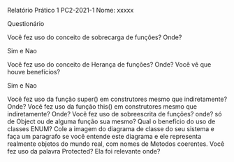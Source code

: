 Relatório Prático 1 PC2-2021-1
Nome: xxxxx

Questionário

Você fez uso do conceito de sobrecarga de funções? Onde?

Sim e Nao

Você fez uso do conceito de Herança de funções? Onde? Você vê que houve benefícios?

Sim e Nao

Você fez uso da função super() em construtores mesmo que indiretamente? Onde?
Você fez uso da função this() em construtores mesmo que indiretamente? Onde?
Você fez uso de sobreescrita de funções? onde? só de Object ou de alguma função sua mesmo?
Qual o benefício do uso de classes ENUM?
Cole a imagem do diagrama de classe do seu sistema e faça um paragrafo se você entende este diagrama e ele representa realmente objetos do mundo real, com nomes de Metodos coerentes.
Você fez uso da palavra Protected? Ela foi relevante onde?